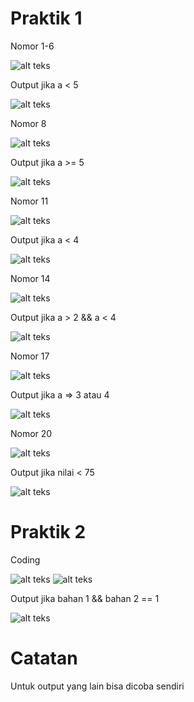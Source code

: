 # Praktik 1
Nomor 1-6

![alt teks](https://github.com/AndraQeysa/Jobsheet-Percabangan/blob/master/Nomor%20%201%20-%206.PNG)

Output jika a < 5

![alt teks](https://github.com/AndraQeysa/Jobsheet-Percabangan/blob/master/Output%20nomor%201%20-%206%20A.PNG)

Nomor 8

![alt teks](https://github.com/AndraQeysa/Jobsheet-Percabangan/blob/master/Nomor%208.PNG)

Output jika a >= 5

![alt teks](https://github.com/AndraQeysa/Jobsheet-Percabangan/blob/master/Output%20nomor%208%20B.PNG)

Nomor 11

![alt teks](https://github.com/AndraQeysa/Jobsheet-Percabangan/blob/master/Nomor%2011.PNG)

Output jika a < 4 

![alt teks](https://github.com/AndraQeysa/Jobsheet-Percabangan/blob/master/Output%20nomor%2011%20B.PNG)

Nomor 14

![alt teks](https://github.com/AndraQeysa/Jobsheet-Percabangan/blob/master/Nomor%2014.PNG)

Output jika a > 2 && a < 4

![alt teks](https://github.com/AndraQeysa/Jobsheet-Percabangan/blob/master/Output%20nomor%2014%20B.PNG)

Nomor 17

![alt teks](https://github.com/AndraQeysa/Jobsheet-Percabangan/blob/master/Nomor%2017.PNG)

Output jika a => 3 atau 4

![alt teks](https://github.com/AndraQeysa/Jobsheet-Percabangan/blob/master/Output%20nomor%2017%20A.PNG)

Nomor 20

![alt teks](https://github.com/AndraQeysa/Jobsheet-Percabangan/blob/master/Nomor%2020.PNG)

Output jika nilai < 75

![alt teks](https://github.com/AndraQeysa/Jobsheet-Percabangan/blob/master/Output%20nomor%2020%20A.PNG)

# Praktik 2
Coding

![alt teks](https://github.com/AndraQeysa/Jobsheet-Percabangan/blob/master/Praktik2%20A.PNG)
![alt teks](https://github.com/AndraQeysa/Jobsheet-Percabangan/blob/master/Praktik2%20B.PNG)

Output jika bahan 1 && bahan 2 == 1

![alt teks](https://github.com/AndraQeysa/Jobsheet-Percabangan/blob/master/Output%20praktik%202.PNG)

# Catatan
Untuk output yang lain bisa dicoba sendiri
